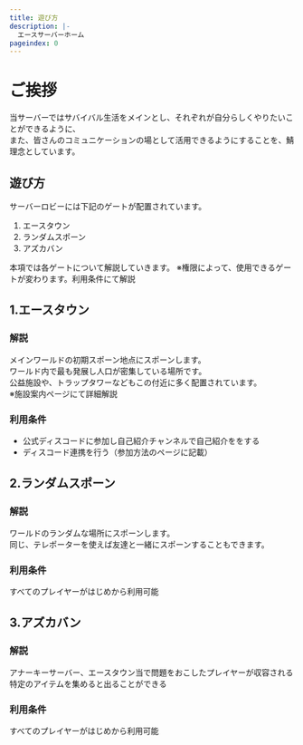 ```yaml
---
title: 遊び方
description: |-
  エースサーバーホーム
pageindex: 0
---
```

# ご挨拶
当サーバーではサバイバル生活をメインとし、それぞれが自分らしくやりたいことができるように、  
また、皆さんのコミュニケーションの場として活用できるようにすることを、鯖理念としています。

## 遊び方
サーバーロビーには下記のゲートが配置されています。

1. エースタウン
2. ランダムスポーン
3. アズカバン

本項では各ゲートについて解説していきます。
※権限によって、使用できるゲートが変わります。利用条件にて解説

## 1.エースタウン

### 解説

メインワールドの初期スポーン地点にスポーンします。  
ワールド内で最も発展し人口が密集している場所です。  
公益施設や、トラップタワーなどもこの付近に多く配置されています。  
※施設案内ページにて詳細解説

### 利用条件

- 公式ディスコードに参加し自己紹介チャンネルで自己紹介ををする  
- ディスコード連携を行う（参加方法のページに記載）

## 2.ランダムスポーン

### 解説

ワールドのランダムな場所にスポーンします。  
同じ、テレポーターを使えば友達と一緒にスポーンすることもできます。

### 利用条件

すべてのプレイヤーがはじめから利用可能

## 3.アズカバン

### 解説

アナーキーサーバー、エースタウン当で問題をおこしたプレイヤーが収容される  
特定のアイテムを集めると出ることができる

### 利用条件

すべてのプレイヤーがはじめから利用可能